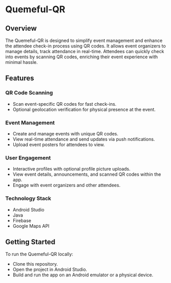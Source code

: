 # Quemeful-QR

## Overview
The Quemeful-QR is designed to simplify event management and enhance the attendee check-in process using QR codes. It allows event organizers to manage details, track attendance in real-time. Attendees can quickly check into events by scanning QR codes, enriching their event experience with minimal hassle.

## Features

### QR Code Scanning
- Scan event-specific QR codes for fast check-ins.
- Optional geolocation verification for physical presence at the event.

### Event Management
- Create and manage events with unique QR codes.
- View real-time attendance and send updates via push notifications.
- Upload event posters for attendees to view.

### User Engagement
- Interactive profiles with optional profile picture uploads.
- View event details, announcements, and scanned QR codes within the app.
- Engage with event organizers and other attendees.

### Technology Stack
- Android Studio
- Java
- Firebase
- Google Maps API

## Getting Started
To run the Quemeful-QR locally:

- Clone this repository.
- Open the project in Android Studio.
- Build and run the app on an Android emulator or a physical device.
